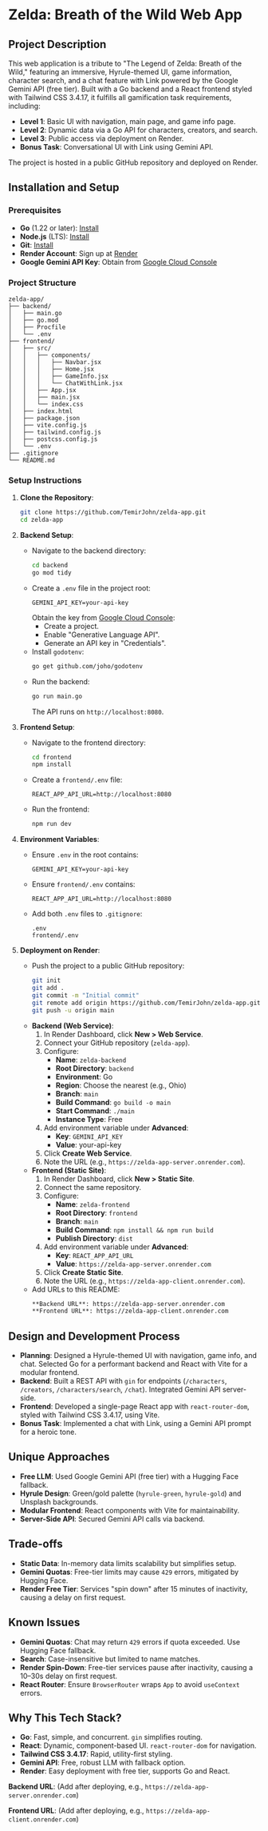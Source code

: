 # Zelda: Breath of the Wild Web App

## Project Description
This web application is a tribute to "The Legend of Zelda: Breath of the Wild," featuring an immersive, Hyrule-themed UI, game information, character search, and a chat feature with Link powered by the Google Gemini API (free tier). Built with a Go backend and a React frontend styled with Tailwind CSS 3.4.17, it fulfills all gamification task requirements, including:
- **Level 1**: Basic UI with navigation, main page, and game info page.
- **Level 2**: Dynamic data via a Go API for characters, creators, and search.
- **Level 3**: Public access via deployment on Render.
- **Bonus Task**: Conversational UI with Link using Gemini API.

The project is hosted in a public GitHub repository and deployed on Render.

## Installation and Setup

### Prerequisites
- **Go** (1.22 or later): [Install](https://golang.org/dl/)
- **Node.js** (LTS): [Install](https://nodejs.org/)
- **Git**: [Install](https://git-scm.com/)
- **Render Account**: Sign up at [Render](https://render.com)
- **Google Gemini API Key**: Obtain from [Google Cloud Console](https://console.cloud.google.com/)

### Project Structure
```
zelda-app/
├── backend/
│   ├── main.go
│   ├── go.mod
│   ├── Procfile
│   └── .env
├── frontend/
│   ├── src/
│   │   ├── components/
│   │   │   ├── Navbar.jsx
│   │   │   ├── Home.jsx
│   │   │   ├── GameInfo.jsx
│   │   │   └── ChatWithLink.jsx
│   │   ├── App.jsx
│   │   ├── main.jsx
│   │   └── index.css
│   ├── index.html
│   ├── package.json
│   ├── vite.config.js
│   ├── tailwind.config.js
│   ├── postcss.config.js
│   └── .env
├── .gitignore
└── README.md
```

### Setup Instructions
1. **Clone the Repository**:
   ```bash
   git clone https://github.com/TemirJohn/zelda-app.git
   cd zelda-app
   ```

2. **Backend Setup**:
   - Navigate to the backend directory:
     ```bash
     cd backend
     go mod tidy
     ```
   - Create a `.env` file in the project root:
     ```
     GEMINI_API_KEY=your-api-key
     ```
     Obtain the key from [Google Cloud Console](https://console.cloud.google.com/):
     - Create a project.
     - Enable "Generative Language API".
     - Generate an API key in "Credentials".
   - Install `godotenv`:
     ```bash
     go get github.com/joho/godotenv
     ```
   - Run the backend:
     ```bash
     go run main.go
     ```
     The API runs on `http://localhost:8080`.

3. **Frontend Setup**:
   - Navigate to the frontend directory:
     ```bash
     cd frontend
     npm install
     ```
   - Create a `frontend/.env` file:
     ```
     REACT_APP_API_URL=http://localhost:8080
     ```
   - Run the frontend:
     ```bash
     npm run dev
     ```

4. **Environment Variables**:
   - Ensure `.env` in the root contains:
     ```
     GEMINI_API_KEY=your-api-key
     ```
   - Ensure `frontend/.env` contains:
     ```
     REACT_APP_API_URL=http://localhost:8080
     ```
   - Add both `.env` files to `.gitignore`:
     ```
     .env
     frontend/.env
     ```

5. **Deployment on Render**:
   - Push the project to a public GitHub repository:
     ```bash
     git init
     git add .
     git commit -m "Initial commit"
     git remote add origin https://github.com/TemirJohn/zelda-app.git
     git push -u origin main
     ```
   - **Backend (Web Service)**:
     1. In Render Dashboard, click **New > Web Service**.
     2. Connect your GitHub repository (`zelda-app`).
     3. Configure:
        - **Name**: `zelda-backend`
        - **Root Directory**: `backend`
        - **Environment**: Go
        - **Region**: Choose the nearest (e.g., Ohio)
        - **Branch**: `main`
        - **Build Command**: `go build -o main`
        - **Start Command**: `./main`
        - **Instance Type**: Free
     4. Add environment variable under **Advanced**:
        - **Key**: `GEMINI_API_KEY`
        - **Value**: your-api-key
     5. Click **Create Web Service**.
     6. Note the URL (e.g., `https://zelda-app-server.onrender.com`).
   - **Frontend (Static Site)**:
     1. In Render Dashboard, click **New > Static Site**.
     2. Connect the same repository.
     3. Configure:
        - **Name**: `zelda-frontend`
        - **Root Directory**: `frontend`
        - **Branch**: `main`
        - **Build Command**: `npm install && npm run build`
        - **Publish Directory**: `dist`
     4. Add environment variable under **Advanced**:
        - **Key**: `REACT_APP_API_URL`
        - **Value**: `https://zelda-app-server.onrender.com`
     5. Click **Create Static Site**.
     6. Note the URL (e.g., `https://zelda-app-client.onrender.com`).
   - Add URLs to this README:
     ```markdown
     **Backend URL**: https://zelda-app-server.onrender.com
     **Frontend URL**: https://zelda-app-client.onrender.com
     ```

## Design and Development Process
- **Planning**: Designed a Hyrule-themed UI with navigation, game info, and chat. Selected Go for a performant backend and React with Vite for a modular frontend.
- **Backend**: Built a REST API with `gin` for endpoints (`/characters`, `/creators`, `/characters/search`, `/chat`). Integrated Gemini API server-side.
- **Frontend**: Developed a single-page React app with `react-router-dom`, styled with Tailwind CSS 3.4.17, using Vite.
- **Bonus Task**: Implemented a chat with Link, using a Gemini API prompt for a heroic tone.

## Unique Approaches
- **Free LLM**: Used Google Gemini API (free tier) with a Hugging Face fallback.
- **Hyrule Design**: Green/gold palette (`hyrule-green`, `hyrule-gold`) and Unsplash backgrounds.
- **Modular Frontend**: React components with Vite for maintainability.
- **Server-Side API**: Secured Gemini API calls via backend.

## Trade-offs
- **Static Data**: In-memory data limits scalability but simplifies setup.
- **Gemini Quotas**: Free-tier limits may cause `429` errors, mitigated by Hugging Face.
- **Render Free Tier**: Services "spin down" after 15 minutes of inactivity, causing a delay on first request.

## Known Issues
- **Gemini Quotas**: Chat may return `429` errors if quota exceeded. Use Hugging Face fallback.
- **Search**: Case-insensitive but limited to name matches.
- **Render Spin-Down**: Free-tier services pause after inactivity, causing a 10–30s delay on first request.
- **React Router**: Ensure `BrowserRouter` wraps `App` to avoid `useContext` errors.

## Why This Tech Stack?
- **Go**: Fast, simple, and concurrent. `gin` simplifies routing.
- **React**: Dynamic, component-based UI. `react-router-dom` for navigation.
- **Tailwind CSS 3.4.17**: Rapid, utility-first styling.
- **Gemini API**: Free, robust LLM with fallback option.
- **Render**: Easy deployment with free tier, supports Go and React.[](https://render.com/)


**Backend URL**: (Add after deploying, e.g., `https://zelda-app-server.onrender.com`)

**Frontend URL**: (Add after deploying, e.g., `https://zelda-app-client.onrender.com`)
